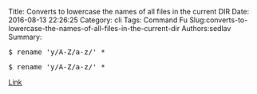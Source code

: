 Title: Converts to lowercase the names of all files in the current DIR
Date: 2016-08-13 22:26:25
Category: cli
Tags: Command Fu
Slug:converts-to-lowercase-the-names-of-all-files-in-the-current-dir
Authors:sedlav
Summary: <pre>$ rename 'y/A-Z/a-z/' *</pre>

<pre>$ rename 'y/A-Z/a-z/' *</pre>

[Link](http://www.librebyte.net/en/tips/rename-in-mass/)

